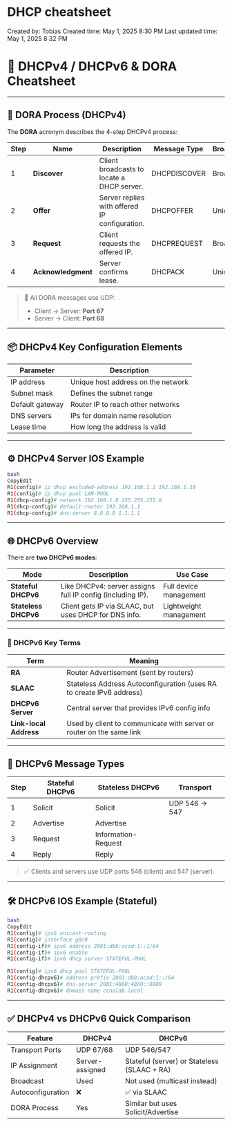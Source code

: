# DHCP cheatsheet

Created by: Tobias
Created time: May 1, 2025 8:30 PM
Last updated time: May 1, 2025 8:32 PM

# 📘 DHCPv4 / DHCPv6 & DORA Cheatsheet

---

## 🔄 DORA Process (DHCPv4)

The **DORA** acronym describes the 4-step DHCPv4 process:

| Step | Name | Description | Message Type | Broadcast/Unicast |
| --- | --- | --- | --- | --- |
| 1 | **Discover** | Client broadcasts to locate a DHCP server. | DHCPDISCOVER | Broadcast |
| 2 | **Offer** | Server replies with offered IP configuration. | DHCPOFFER | Unicast |
| 3 | **Request** | Client requests the offered IP. | DHCPREQUEST | Broadcast |
| 4 | **Acknowledgment** | Server confirms lease. | DHCPACK | Unicast |

> 📡 All DORA messages use UDP:
> 
> - Client → Server: **Port 67**
> - Server → Client: **Port 68**

---

## 📦 DHCPv4 Key Configuration Elements

| Parameter | Description |
| --- | --- |
| IP address | Unique host address on the network |
| Subnet mask | Defines the subnet range |
| Default gateway | Router IP to reach other networks |
| DNS servers | IPs for domain name resolution |
| Lease time | How long the address is valid |

---

## ⚙️ DHCPv4 Server IOS Example

```bash
bash
CopyEdit
R1(config)# ip dhcp excluded-address 192.168.1.1 192.168.1.10
R1(config)# ip dhcp pool LAN-POOL
R1(dhcp-config)# network 192.168.1.0 255.255.255.0
R1(dhcp-config)# default-router 192.168.1.1
R1(dhcp-config)# dns-server 8.8.8.8 1.1.1.1

```

---

## 🌐 DHCPv6 Overview

There are **two DHCPv6 modes**:

| Mode | Description | Use Case |
| --- | --- | --- |
| **Stateful DHCPv6** | Like DHCPv4: server assigns full IP config (including IP). | Full device management |
| **Stateless DHCPv6** | Client gets IP via SLAAC, but uses DHCP for DNS info. | Lightweight management |

---

### 🧠 DHCPv6 Key Terms

| Term | Meaning |
| --- | --- |
| **RA** | Router Advertisement (sent by routers) |
| **SLAAC** | Stateless Address Autoconfiguration (uses RA to create IPv6 address) |
| **DHCPv6 Server** | Central server that provides IPv6 config info |
| **Link-local Address** | Used by client to communicate with server or router on the same link |

---

## 💬 DHCPv6 Message Types

| Step | Stateful DHCPv6 | Stateless DHCPv6 | Transport |
| --- | --- | --- | --- |
| 1 | Solicit | Solicit | UDP 546 → 547 |
| 2 | Advertise | Advertise |  |
| 3 | Request | Information-Request |  |
| 4 | Reply | Reply |  |

> ✅ Clients and servers use UDP ports 546 (client) and 547 (server).
> 

---

## 🛠️ DHCPv6 IOS Example (Stateful)

```bash
bash
CopyEdit
R1(config)# ipv6 unicast-routing
R1(config)# interface g0/0
R1(config-if)# ipv6 address 2001:db8:acad:1::1/64
R1(config-if)# ipv6 enable
R1(config-if)# ipv6 dhcp server STATEFUL-POOL

R1(config)# ipv6 dhcp pool STATEFUL-POOL
R1(config-dhcpv6)# address prefix 2001:db8:acad:1::/64
R1(config-dhcpv6)# dns-server 2001:4860:4860::8888
R1(config-dhcpv6)# domain-name ccnalab.local

```

---

## ✅ DHCPv4 vs DHCPv6 Quick Comparison

| Feature | DHCPv4 | DHCPv6 |
| --- | --- | --- |
| Transport Ports | UDP 67/68 | UDP 546/547 |
| IP Assignment | Server-assigned | Stateful (server) or Stateless (SLAAC + RA) |
| Broadcast | Used | Not used (multicast instead) |
| Autoconfiguration | ❌ | ✅ via SLAAC |
| DORA Process | Yes | Similar but uses Solicit/Advertise |
